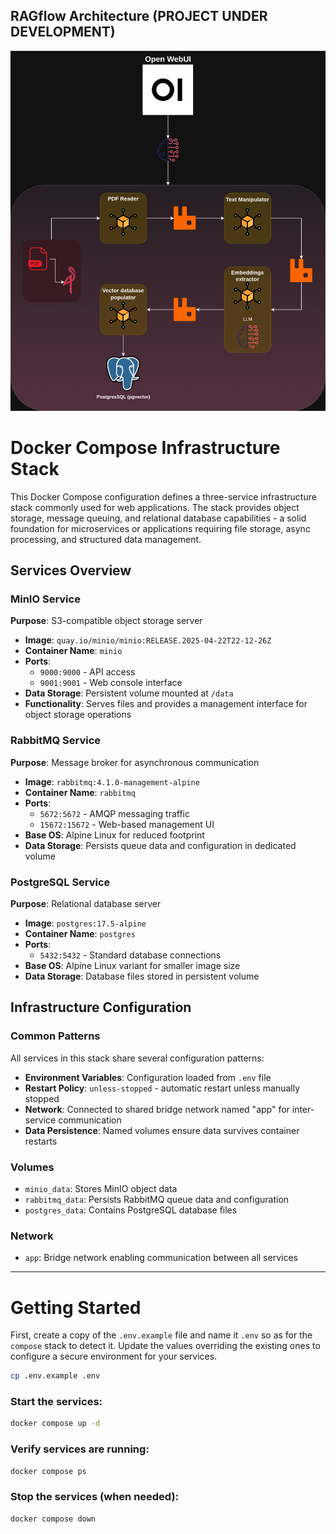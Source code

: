 ## RAGflow Architecture (PROJECT UNDER DEVELOPMENT)

![alt text](architecture.png)

# Docker Compose Infrastructure Stack

This Docker Compose configuration defines a three-service infrastructure stack commonly used for web applications. The stack provides object storage, message queuing, and relational database capabilities - a solid foundation for microservices or applications requiring file storage, async processing, and structured data management.

## Services Overview

### MinIO Service
**Purpose**: S3-compatible object storage server

- **Image**: `quay.io/minio/minio:RELEASE.2025-04-22T22-12-26Z`
- **Container Name**: `minio`
- **Ports**:
  - `9000:9000` - API access
  - `9001:9001` - Web console interface
- **Data Storage**: Persistent volume mounted at `/data`
- **Functionality**: Serves files and provides a management interface for object storage operations

### RabbitMQ Service
**Purpose**: Message broker for asynchronous communication

- **Image**: `rabbitmq:4.1.0-management-alpine`
- **Container Name**: `rabbitmq`
- **Ports**:
  - `5672:5672` - AMQP messaging traffic
  - `15672:15672` - Web-based management UI
- **Base OS**: Alpine Linux for reduced footprint
- **Data Storage**: Persists queue data and configuration in dedicated volume

### PostgreSQL Service
**Purpose**: Relational database server

- **Image**: `postgres:17.5-alpine`
- **Container Name**: `postgres`
- **Ports**:
  - `5432:5432` - Standard database connections
- **Base OS**: Alpine Linux variant for smaller image size
- **Data Storage**: Database files stored in persistent volume

## Infrastructure Configuration

### Common Patterns
All services in this stack share several configuration patterns:

- **Environment Variables**: Configuration loaded from `.env` file
- **Restart Policy**: `unless-stopped` - automatic restart unless manually stopped
- **Network**: Connected to shared bridge network named "app" for inter-service communication
- **Data Persistence**: Named volumes ensure data survives container restarts

### Volumes
- `minio_data`: Stores MinIO object data
- `rabbitmq_data`: Persists RabbitMQ queue data and configuration
- `postgres_data`: Contains PostgreSQL database files

### Network
- `app`: Bridge network enabling communication between all services

---

# Getting Started

First, create a copy of the `.env.example` file and name it `.env` so as for the `compose` stack to detect it. Update the values overriding the existing ones to configure a secure environment for your services.

```bash
cp .env.example .env
```
### Start the services:
```bash
docker compose up -d
```

### Verify services are running:
```bash
docker compose ps
```

### Stop the services (when needed):
```bash
docker compose down
```

